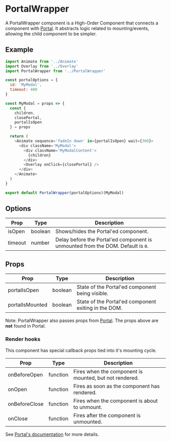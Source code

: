 # PortalWrapper

A PortalWrapper component is a High-Order Component that connects a component with [Portal](../Portal). It abstracts logic related to mounting/events, allowing the child component to be simpler.


## Example

```js
import Animate from '../Animate'
import Overlay from '../Overlay'
import PortalWrapper from '../PortalWrapper'

const portalOptions = {
  id: 'MyModal',
  timeout: 400
}

const MyModal = props => {
  const {
    children,
    closePortal,
    portalIsOpen
  } = props

  return (
    <Animate sequence='fadeIn down' in={portalIsOpen} wait={300}>
      <div className='MyModal'>
        <div className='MyModalContent'>
          {children}
        </div>
        <Overlay onClick={closePortal} />
      </div>
    </Animate>
  )
}

export default PortalWrapper(portalOptions)(MyModal)
```


## Options

| Prop | Type | Description |
| --- | --- | --- |
| isOpen | boolean | Shows/hides the Portal'ed component. |
| timeout | number | Delay before the Portal'ed component is unmounted from the DOM. Default is `0`. |


## Props

| Prop | Type | Description |
| --- | --- | --- |
| portalIsOpen | boolean | State of the Portal'ed component being visible. |
| portalIsMounted | boolean | State of the Portal'ed component exiting in the DOM. |

Note: PortalWrapper also passes props from [Portal](../Portal). The props above are **not** found in Portal.


### Render hooks

This component has special callback props tied into it's mounting cycle.

| Prop | Type | Description |
| --- | --- | --- |
| onBeforeOpen | function | Fires when the component is mounted, but not rendered. |
| onOpen | function | Fires as soon as the component has rendered. |
| onBeforeClose | function | Fires when the component is about to unmount. |
| onClose | function | Fires after the component is unmounted. |

See [Portal's documentation](../Portal#render-hooks) for more details.
